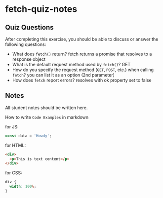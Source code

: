 # fetch-quiz-notes

## Quiz Questions

After completing this exercise, you should be able to discuss or answer the following questions:

- What does `fetch()` return?
  fetch returns a promise that resolves to a response object
- What is the default request method used by `fetch()`?
  GET
- How do you specify the request method (`GET`, `POST`, etc.) when calling `fetch`?
  you can list it as an option (2nd parameter)
- How does `fetch` report errors?
  resolves with ok property set to false

## Notes

All student notes should be written here.

How to write `Code Examples` in markdown

for JS:

```javascript
const data = 'Howdy';
```

for HTML:

```html
<div>
  <p>This is text content</p>
</div>
```

for CSS:

```css
div {
  width: 100%;
}
```
